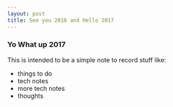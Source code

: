```yaml
---
layout: post
title: See you 2016 and Hello 2017
---
```


### Yo What up 2017

This is intended to be a simple note to record stuff like:

* things to do
* tech notes
* more tech notes
* thoughts
